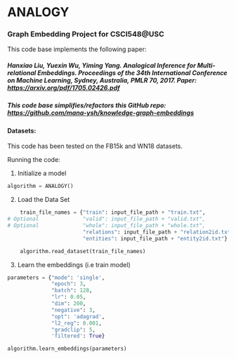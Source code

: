 # ANALOGY
### Graph Embedding Project for CSCI548@USC
This code base implements the following paper:
##### Hanxiao Liu, Yuexin Wu, Yiming Yang. Analogical Inference for Multi-relational Embeddings. Proceedings of the 34th International Conference on Machine Learning, Sydney, Australia, PMLR 70, 2017. Paper: https://arxiv.org/pdf/1705.02426.pdf
##### This code base simplifies/refactors this GitHub repo: https://github.com/mana-ysh/knowledge-graph-embeddings 
#### Datasets:
This code has been tested on the FB15k and WN18 datasets. 


Running the code:

1. Initialize a model
```python
algorithm = ANALOGY()
```
2. Load the Data Set
```python
    train_file_names = {"train": input_file_path + "train.txt",
# Optional              "valid": input_file_path + "valid.txt",
# Optional              "whole": input_file_path + "whole.txt",
                        "relations": input_file_path + "relation2id.txt",
                        "entities": input_file_path + "entity2id.txt"}

    algorithm.read_dataset(train_file_names)
```
3. Learn the embeddings (i.e train model)
```python
parameters = {"mode": 'single',
              "epoch": 3,
              "batch": 128,
              "lr": 0.05,
              "dim": 200,            
              "negative": 3,         
              "opt": 'adagrad',
              "l2_reg": 0.001,
              "gradclip": 5,
              'filtered': True}

algorithm.learn_embeddings(parameters)
```
